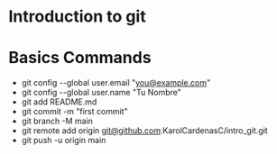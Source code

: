 # Introduction to git

# Basics Commands
- git config --global user.email "you@example.com"
- git config --global user.name "Tu Nombre"
- git add README.md
- git commit -m "first commit"
- git branch -M main
- git remote add origin git@github.com:KarolCardenasC/intro_git.git
- git push -u origin main
